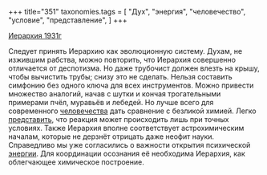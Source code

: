 +++
title="351"
taxonomies.tags = [
 "Дух",
 "энергия",
 "человечество",
 "условие",
 "представление",
]
+++

[Иерархия 1931г](/agni/1931)

Следует принять Иерархию как эволюционную систему. Духам, не изжившим рабства, можно повторить, что Иерархия совершенно отличается от деспотизма. Но даже трубочист должен влезть на крышу, чтобы вычистить трубы; снизу это не сделать. Нельзя составить симфонию без одного ключа для всех инструментов. Можно привести множество аналогий, начав с шутки и кончая трогательными примерами пчёл, муравьёв и лебедей. Но лучше всего для современного [человечества](/tags/человечество) дать сравнение с безликой химией. Легко [представить](/tags/представление), что реакция может происходить лишь при точных условиях. Также Иерархия вполне соответствует астрохимическим началам, которые не дерзнёт отрицать даже неофит науки. Справедливо мы уже согласились о важности открытия психической [энергии](/tags/энергия). Для координации осознания её необходима Иерархия, как облегчающее химическое построение.   

